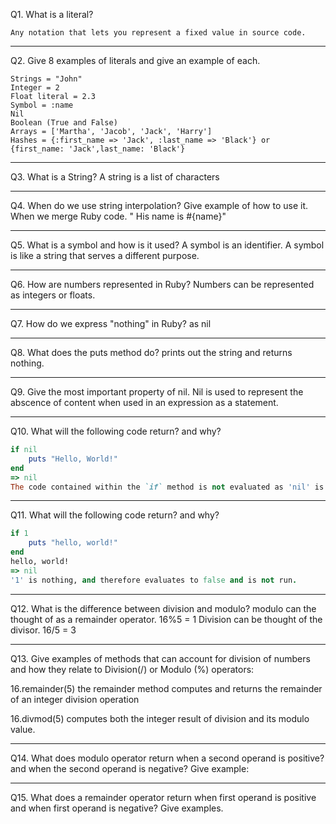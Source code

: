 Q1. What is a literal?

```
Any notation that lets you represent a fixed value in source code.
```

***

Q2. Give 8 examples of literals and give an example of each.
```
Strings = "John"
Integer = 2
Float literal = 2.3
Symbol = :name
Nil
Boolean (True and False)
Arrays = ['Martha', 'Jacob', 'Jack', 'Harry']
Hashes = {:first_name => 'Jack', :last_name => 'Black'} or {first_name: 'Jack',last_name: 'Black'}
```

***
 Q3. What is a String?
 A string is a list of characters

***

Q4. When do we use string interpolation? Give example of how to use it.
When we merge Ruby code. " His name is #{name}"

***

Q5. What is a symbol and how is it used?
A symbol is an identifier. A symbol is like a string that serves a different purpose.


***

Q6. How are numbers represented in Ruby?
Numbers can be represented as integers or floats.

***

Q7. How do we express "nothing" in Ruby?
as nil

***

Q8. What does the puts method do?
prints out the string and returns nothing.

***

Q9. Give the most important property of nil.
Nil is used to represent the abscence of content when used in an expression as a statement.

***

Q10. What will the following code return? and why?

```ruby
if nil
    puts "Hello, World!"
end
=> nil
The code contained within the `if` method is not evaluated as 'nil' is evaluated as false.
```

***

Q11. What will the following code return? and why?

```ruby
if 1
    puts "hello, world!"
end
hello, world!
=> nil
'1' is nothing, and therefore evaluates to false and is not run.
```

***

Q12. What is the difference between division and modulo?
modulo can the thought of as a remainder operator. 16%5 = 1
Division can be thought of the divisor. 16/5 = 3

***

Q13. Give examples of methods that can account for division of numbers and how they relate to Division(/) or Modulo (%) operators:

16.remainder(5)
the remainder method computes and returns the remainder of an integer division operation

16.divmod(5)
computes both the integer result of division and its modulo value.

***

Q14. What does modulo operator return when a second operand is positive? and when the second operand is negative? Give example:

***

Q15. What does a remainder operator return when first operand is positive and when first operand is negative? Give examples.
